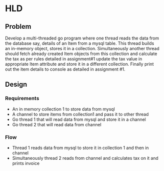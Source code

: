 # HLD

## Problem

Develop a multi-threaded go program where one thread reads the data from the database say, details of an Item from a mysql table. This thread builds an in-memory object, stores it in a collection. Simultaneously another thread should fetch already created Item objects from this collection and calculate the tax as per rules detailed in assignment#1 update the tax value in appropriate Item attribute and store it in a different collection. Finally print out the item details to console as detailed in assignment #1.


## Design
### Requirements
- An in memory collection 1 to store data from mysql
- A channel to store items from collection1 and pass it to other thread
- Go thread 1 that will read data from mysql and store it in a channel
- Go thread 2 that will read data from channel

### Flow
- Thread 1 reads data from mysql to store it in collection 1 and then in channel
- Simultaneously thread 2 reads from channel and calculates tax on it and prints invoice

